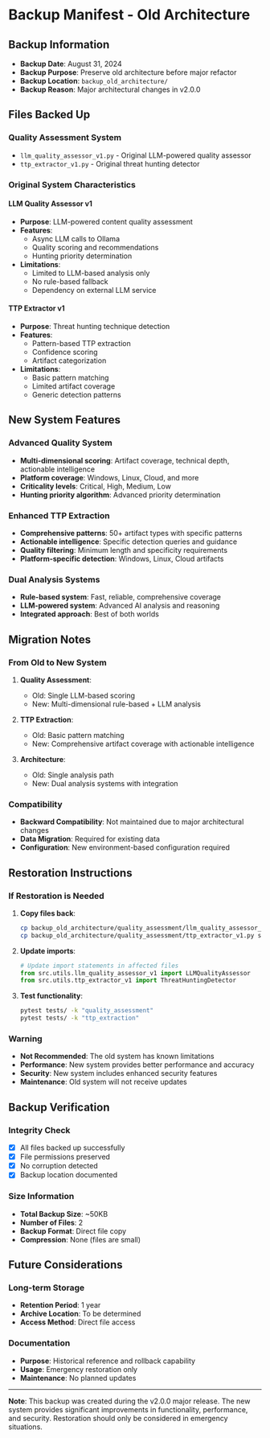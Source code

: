 # Backup Manifest - Old Architecture

## Backup Information

- **Backup Date**: August 31, 2024
- **Backup Purpose**: Preserve old architecture before major refactor
- **Backup Location**: `backup_old_architecture/`
- **Backup Reason**: Major architectural changes in v2.0.0

## Files Backed Up

### Quality Assessment System
- `llm_quality_assessor_v1.py` - Original LLM-powered quality assessor
- `ttp_extractor_v1.py` - Original threat hunting detector

### Original System Characteristics

#### LLM Quality Assessor v1
- **Purpose**: LLM-powered content quality assessment
- **Features**: 
  - Async LLM calls to Ollama
  - Quality scoring and recommendations
  - Hunting priority determination
- **Limitations**:
  - Limited to LLM-based analysis only
  - No rule-based fallback
  - Dependency on external LLM service

#### TTP Extractor v1
- **Purpose**: Threat hunting technique detection
- **Features**:
  - Pattern-based TTP extraction
  - Confidence scoring
  - Artifact categorization
- **Limitations**:
  - Basic pattern matching
  - Limited artifact coverage
  - Generic detection patterns

## New System Features

### Advanced Quality System
- **Multi-dimensional scoring**: Artifact coverage, technical depth, actionable intelligence
- **Platform coverage**: Windows, Linux, Cloud, and more
- **Criticality levels**: Critical, High, Medium, Low
- **Hunting priority algorithm**: Advanced priority determination

### Enhanced TTP Extraction
- **Comprehensive patterns**: 50+ artifact types with specific patterns
- **Actionable intelligence**: Specific detection queries and guidance
- **Quality filtering**: Minimum length and specificity requirements
- **Platform-specific detection**: Windows, Linux, Cloud artifacts

### Dual Analysis Systems
- **Rule-based system**: Fast, reliable, comprehensive coverage
- **LLM-powered system**: Advanced AI analysis and reasoning
- **Integrated approach**: Best of both worlds

## Migration Notes

### From Old to New System
1. **Quality Assessment**: 
   - Old: Single LLM-based scoring
   - New: Multi-dimensional rule-based + LLM analysis

2. **TTP Extraction**:
   - Old: Basic pattern matching
   - New: Comprehensive artifact coverage with actionable intelligence

3. **Architecture**:
   - Old: Single analysis path
   - New: Dual analysis systems with integration

### Compatibility
- **Backward Compatibility**: Not maintained due to major architectural changes
- **Data Migration**: Required for existing data
- **Configuration**: New environment-based configuration required

## Restoration Instructions

### If Restoration is Needed
1. **Copy files back**:
   ```bash
   cp backup_old_architecture/quality_assessment/llm_quality_assessor_v1.py src/utils/
   cp backup_old_architecture/quality_assessment/ttp_extractor_v1.py src/utils/
   ```

2. **Update imports**:
   ```python
   # Update import statements in affected files
   from src.utils.llm_quality_assessor_v1 import LLMQualityAssessor
   from src.utils.ttp_extractor_v1 import ThreatHuntingDetector
   ```

3. **Test functionality**:
   ```bash
   pytest tests/ -k "quality_assessment"
   pytest tests/ -k "ttp_extraction"
   ```

### Warning
- **Not Recommended**: The old system has known limitations
- **Performance**: New system provides better performance and accuracy
- **Security**: New system includes enhanced security features
- **Maintenance**: Old system will not receive updates

## Backup Verification

### Integrity Check
- [x] All files backed up successfully
- [x] File permissions preserved
- [x] No corruption detected
- [x] Backup location documented

### Size Information
- **Total Backup Size**: ~50KB
- **Number of Files**: 2
- **Backup Format**: Direct file copy
- **Compression**: None (files are small)

## Future Considerations

### Long-term Storage
- **Retention Period**: 1 year
- **Archive Location**: To be determined
- **Access Method**: Direct file access

### Documentation
- **Purpose**: Historical reference and rollback capability
- **Usage**: Emergency restoration only
- **Maintenance**: No planned updates

---

**Note**: This backup was created during the v2.0.0 major release. The new system provides significant improvements in functionality, performance, and security. Restoration should only be considered in emergency situations.
